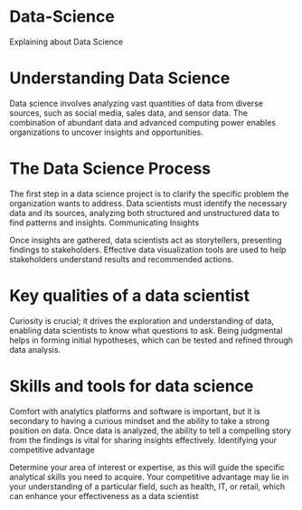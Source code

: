 # Data-Science
Explaining about Data Science 

# Understanding Data Science

Data science involves analyzing vast quantities of data from diverse sources, such as social media, sales data, and sensor data.
The combination of abundant data and advanced computing power enables organizations to uncover insights and opportunities.

# The Data Science Process

The first step in a data science project is to clarify the specific problem the organization wants to address.
Data scientists must identify the necessary data and its sources, analyzing both structured and unstructured data to find patterns and insights.
Communicating Insights

Once insights are gathered, data scientists act as storytellers, presenting findings to stakeholders.
Effective data visualization tools are used to help stakeholders understand results and recommended actions.

# Key qualities of a data scientist

Curiosity is crucial; it drives the exploration and understanding of data, enabling data scientists to know what questions to ask.
Being judgmental helps in forming initial hypotheses, which can be tested and refined through data analysis.

 # Skills and tools for data science

Comfort with analytics platforms and software is important, but it is secondary to having a curious mindset and the ability to take a strong position on data.
Once data is analyzed, the ability to tell a compelling story from the findings is vital for sharing insights effectively.
Identifying your competitive advantage

Determine your area of interest or expertise, as this will guide the specific analytical skills you need to acquire.
Your competitive advantage may lie in your understanding of a particular field, such as health, IT, or retail, which can enhance your effectiveness as a data scientist
